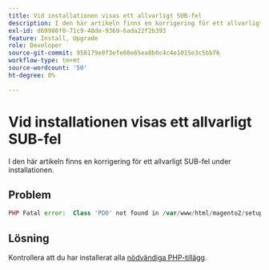 ```yaml
---
title: Vid installationen visas ett allvarligt SUB-fel
description: I den här artikeln finns en korrigering för ett allvarligt SUB-fel under installationen.
exl-id: d69908f0-71c9-48de-9369-6ada22f2b393
feature: Install, Upgrade
role: Developer
source-git-commit: 958179e0f3efe08e65ea8b0c4c4e1015e3c5bb76
workflow-type: tm+mt
source-wordcount: '50'
ht-degree: 0%

---
```


# Vid installationen visas ett allvarligt SUB-fel

I den här artikeln finns en korrigering för ett allvarligt SUB-fel under installationen.

## Problem

```php
PHP Fatal error:  Class 'PDO' not found in /var/www/html/magento2/setup/module/Magento/Setup/src/Module/Setup/ConnectionFactory.php on line 44
```

## Lösning

Kontrollera att du har installerat alla [nödvändiga PHP-tillägg](https://devdocs.magento.com/guides/v2.4/install-gde/prereq/php-settings.html).

